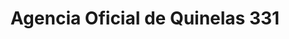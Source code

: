 ---
title: "Agencia Oficial de Quinelas 331"
url: /san-pedro/agencia-oficial-de-quinelas-331/
shop: lotería
---